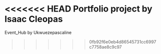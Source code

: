 <<<<<<< HEAD
Portfolio project by Isaac Cleopas 
=======
Event_Hub by Ukwuezepascaline 
>>>>>>> 0fb92f6e0eb4d86545731cc6997c7758ae8c9c97
